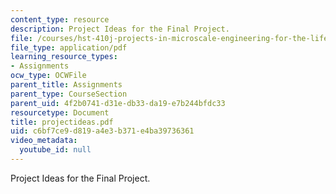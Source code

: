 ```yaml
---
content_type: resource
description: Project Ideas for the Final Project.
file: /courses/hst-410j-projects-in-microscale-engineering-for-the-life-sciences-spring-2007/c6bf7ce9d819a4e3b371e4ba39736361_projectideas.pdf
file_type: application/pdf
learning_resource_types:
- Assignments
ocw_type: OCWFile
parent_title: Assignments
parent_type: CourseSection
parent_uid: 4f2b0741-d31e-db33-da19-e7b244bfdc33
resourcetype: Document
title: projectideas.pdf
uid: c6bf7ce9-d819-a4e3-b371-e4ba39736361
video_metadata:
  youtube_id: null
---
```

Project Ideas for the Final Project.

